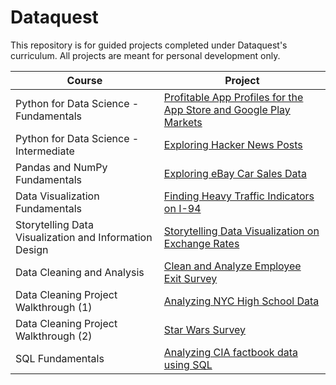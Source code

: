 # Dataquest

This repository is for guided projects completed under Dataquest's curriculum. All projects are meant for personal development only.

| Course | Project |
|--------|---------|
| Python for Data Science - Fundamentals | [Profitable App Profiles for the App Store and Google Play Markets](https://github.com/kulraween/Dataquest/blob/main/Profitable%20App%20Profiles%20for%20the%20App%20Store%20and%20Google%20Play%20Markets.ipynb) |
| Python for Data Science - Intermediate | [Exploring Hacker News Posts](https://github.com/kulraween/Dataquest/blob/main/Exploring%20Hacker%20News%20Posts.ipynb) |
| Pandas and NumPy Fundamentals | [Exploring eBay Car Sales Data](https://github.com/kulraween/Dataquest/blob/main/Exploring%20eBay%20Car%20Sales%20Data.ipynb) |
| Data Visualization Fundamentals | [Finding Heavy Traffic Indicators on I-94](https://github.com/kulraween/Dataquest/blob/main/Heavy%20Traffic%20Indicators%20on%20I-94.ipynb) |
| Storytelling Data Visualization and Information Design | [Storytelling Data Visualization on Exchange Rates](https://github.com/kulraween/Dataquest/blob/main/Story%20Telling%20Visualization%20on%20Exchange%20rates.ipynb) |
| Data Cleaning and Analysis | [Clean and Analyze Employee Exit Survey](https://github.com/kulraween/Dataquest/blob/main/Clean%20and%20Analyze%20Employee%20Exit%20Survey.ipynb) |
| Data Cleaning Project Walkthrough (1) | [Analyzing NYC High School Data](https://github.com/kulraween/Dataquest/blob/main/Schools.ipynb) |
| Data Cleaning Project Walkthrough (2) | [Star Wars Survey](https://github.com/kulraween/Dataquest/blob/main/StarWars%20Survey.ipynb) |
| SQL Fundamentals | [Analyzing CIA factbook data using SQL](https://github.com/kulraween/Dataquest/blob/main/Analyzing%20CIA%20Factbook%20data.ipynb) |

